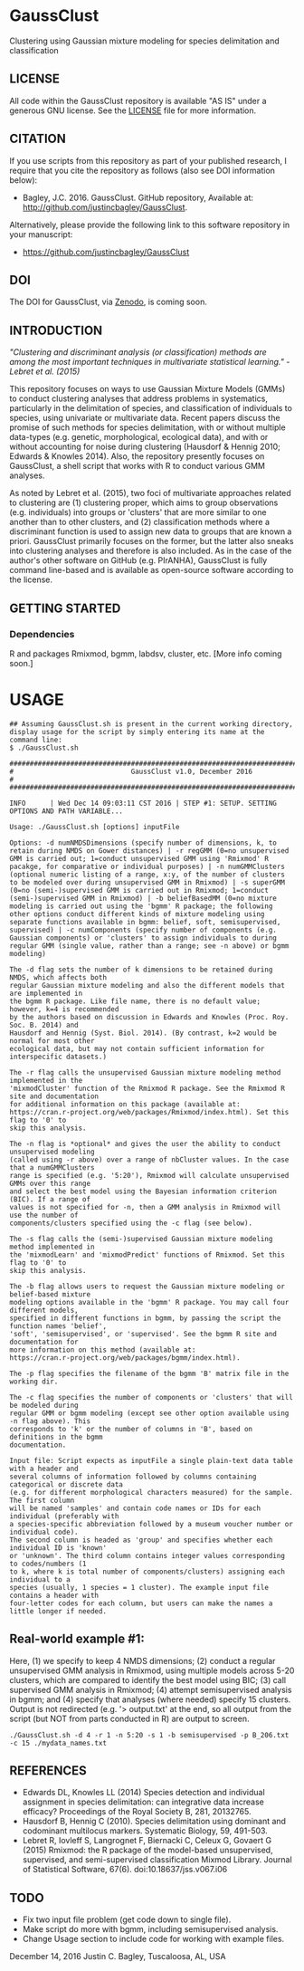 # GaussClust
Clustering using Gaussian mixture modeling for species delimitation and classification

## LICENSE

All code within the GaussClust repository is available "AS IS" under a generous GNU license. See the [LICENSE](LICENSE) file for more information.

## CITATION

If you use scripts from this repository as part of your published research, I require that you cite the repository as follows (also see DOI information below): 
  
- Bagley, J.C. 2016. GaussClust. GitHub repository, Available at: http://github.com/justincbagley/GaussClust.

Alternatively, please provide the following link to this software repository in your manuscript:

- https://github.com/justincbagley/GaussClust

## DOI

The DOI for GaussClust, via [Zenodo](https://zenodo.org), is coming soon.

## INTRODUCTION

*"Clustering and discriminant analysis (or classification) methods are among the most important
techniques in multivariate statistical learning." - Lebret et al. (2015)*

This repository focuses on ways to use Gaussian Mixture Models (GMMs) to conduct clustering analyses that address problems in systematics, particularly in the delimitation of species, and classification of individuals to species, using univariate or multivariate data. Recent papers discuss the promise of such methods for species delimitation, with or without multiple data-types (e.g. genetic, morphological, ecological data), and with or without accounting for noise during clustering (Hausdorf & Hennig 2010; Edwards & Knowles 2014). Also, the repository presently focuses on GaussClust, a shell script that works with R to conduct various GMM analyses. 

As noted by Lebret et al. (2015), two foci of multivariate approaches related to clustering are (1) clustering proper, which aims to group observations (e.g. individuals) into groups or 'clusters' that are more similar to one another than to other clusters, and (2) classification methods where a discriminant function is used to assign new data to groups that are known a priori. GaussClust primarily focuses on the former, but the latter also sneaks into clustering analyses and therefore is also included. As in the case of the author's other software on GitHub (e.g. PIrANHA), GaussClust is fully command line-based and is available as open-source software according to the license. 

## GETTING STARTED

### Dependencies
R and packages Rmixmod, bgmm, labdsv, cluster, etc.
[More info coming soon.]

# USAGE
````
## Assuming GaussClust.sh is present in the current working directory, display usage for the script by simply entering its name at the command line:
$ ./GaussClust.sh

##########################################################################################
#                             GaussClust v1.0, December 2016                             #
##########################################################################################

INFO      | Wed Dec 14 09:03:11 CST 2016 | STEP #1: SETUP. SETTING OPTIONS AND PATH VARIABLE... 

Usage: ./GaussClust.sh [options] inputFile
  
Options: -d numNMDSDimensions (specify number of dimensions, k, to retain during NMDS on Gower distances) | -r regGMM (0=no unsupervised GMM is carried out; 1=conduct unsupervised GMM using 'Rmixmod' R pacakge, for comparative or individual purposes) | -n numGMMClusters (optional numeric listing of a range, x:y, of the number of clusters to be modeled over during unsupervised GMM in Rmixmod) | -s superGMM (0=no (semi-)supervised GMM is carried out in Rmixmod; 1=conduct (semi-)supervised GMM in Rmixmod) | -b beliefBasedMM (0=no mixture modeling is carried out using the 'bgmm' R package; the following other options conduct different kinds of mixture modeling using separate functions available in bgmm: belief, soft, semisupervised, supervised) | -c numComponents (specify number of components (e.g. Gaussian components) or 'clusters' to assign individuals to during regular GMM (single value, rather than a range; see -n above) or bgmm modeling) 

The -d flag sets the number of k dimensions to be retained during NMDS, which affects both
regular Gaussian mixture modeling and also the different models that are implemented in
the bgmm R package. Like file name, there is no default value; however, k=4 is recommended
by the authors based on discussion in Edwards and Knowles (Proc. Roy. Soc. B. 2014) and 
Hausdorf and Hennig (Syst. Biol. 2014). (By contrast, k=2 would be normal for most other
ecological data, but may not contain sufficient information for interspecific datasets.)

The -r flag calls the unsupervised Gaussian mixture modeling method implemented in the 
'mixmodCluster' function of the Rmixmod R package. See the Rmixmod R site and documentation
for additional information on this package (available at: 
https://cran.r-project.org/web/packages/Rmixmod/index.html). Set this flag to '0' to
skip this analysis.

The -n flag is *optional* and gives the user the ability to conduct unsupervised modeling
(called using -r above) over a range of nbCluster values. In the case that a numGMMClusters 
range is specified (e.g. '5:20'), Rmixmod will calculate unsupervised GMMs over this range 
and select the best model using the Bayesian information criterion (BIC). If a range of 
values is not specified for -n, then a GMM analysis in Rmixmod will use the number of 
components/clusters specified using the -c flag (see below).

The -s flag calls the (semi-)supervised Gaussian mixture modeling method implemented in
the 'mixmodLearn' and 'mixmodPredict' functions of Rmixmod. Set this flag to '0' to
skip this analysis.

The -b flag allows users to request the Gaussian mixture modeling or belief-based mixture
modeling options available in the 'bgmm' R package. You may call four different models,
specified in different functions in bgmm, by passing the script the function names 'belief', 
'soft', 'semisupervised', or 'supervised'. See the bgmm R site and documentation for 
more information on this method (available at: 
https://cran.r-project.org/web/packages/bgmm/index.html).

The -p flag specifies the filename of the bgmm 'B' matrix file in the working dir.

The -c flag specifies the number of components or 'clusters' that will be modeled during
regular GMM or bgmm modeling (except see other option available using -n flag above). This 
corresponds to 'k' or the number of columns in 'B', based on definitions in the bgmm 
documentation.

Input file: Script expects as inputFile a single plain-text data table with a header and 
several columns of information followed by columns containing categorical or discrete data
(e.g. for different morphological characters measured) for the sample. The first column 
will be named 'samples' and contain code names or IDs for each individual (preferably with 
a species-specific abbreviation followed by a museum voucher number or individual code). 
The second column is headed as 'group' and specifies whether each individual ID is 'known'
or 'unknown'. The third column contains integer values corresponding to codes/numbers (1 
to k, where k is total number of components/clusters) assigning each individual to a 
species (usually, 1 species = 1 cluster). The example input file contains a header with 
four-letter codes for each column, but users can make the names a little longer if needed.
````

## Real-world example #1:
Here, (1) we specify to keep 4 NMDS dimensions; (2) conduct a regular unsupervised GMM analysis in Rmixmod, using multiple models across 5-20 clusters, which are compared to identify the best model using BIC; (3) call supervised GMM analysis in Rmixmod; (4) attempt semisupervised analysis in bgmm; and (4) specify that analyses (where needed) specify 15 clusters. Output is not redirected (e.g. '> output.txt' at the end, so all output from the script (but NOT from parts conducted in R) are output to screen.
````
./GaussClust.sh -d 4 -r 1 -n 5:20 -s 1 -b semisupervised -p B_206.txt -c 15 ./mydata_names.txt
````

## REFERENCES
- Edwards DL, Knowles LL (2014) Species detection and individual assignment in species delimitation: can integrative data increase efficacy? Proceedings of the Royal Society B, 281, 20132765. 
- Hausdorf B, Hennig C (2010). Species delimitation using dominant and codominant multilocus markers. Systematic Biology, 59, 491-503.
- Lebret R, Iovleff S, Langrognet F, Biernacki C, Celeux G, Govaert G (2015) Rmixmod: the R package of the model-based unsupervised, supervised, and semi-supervised classification Mixmod Library. Journal of Statistical Software, 67(6). doi:10.18637/jss.v067.i06

## TODO
- Fix two input file problem (get code down to single file).
- Make script do more with bgmm, including semisupervised analysis.
- Change Usage section to include code for working with example files.

December 14, 2016
Justin C. Bagley, Tuscaloosa, AL, USA
